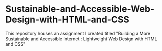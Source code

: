 # Sustainable-and-Accessible-Web-Design-with-HTML-and-CSS
This repository houses an assignment I created titled "Building a More Sustainable and Accessible Internet : Lightweight Web Design with HTML and CSS"
